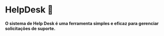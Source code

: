 # HelpDesk 👤
<h4>O sistema de Help Desk é uma ferramenta simples e eficaz para gerenciar solicitações de suporte.<h3>
